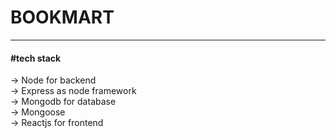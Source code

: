 <h1> BOOKMART </h1>
<hr>
<h4> #tech stack </h4>
 -> Node for backend
 <br>
 -> Express as node framework
 <br>
 -> Mongodb for database
 <br>
 -> Mongoose
 <br>
 -> Reactjs for frontend
